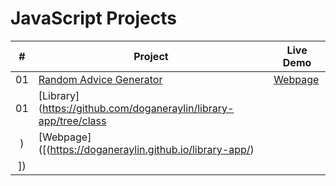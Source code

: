 # JavaScript Projects


|  #  | Project                                                                                 | Live Demo                                                           |
| :-: | --------------------------------------------------------------------------------------- | ------------------------------------------------------------------- |
| 01  | [Random Advice Generator](https://github.com/doganeraylin/random-advice-generator.git)                            | [Webpage](https://doganeraylin.github.io/random-advice-generator/)              |
| 01  | [Library](https://github.com/doganeraylin/library-app/tree/class
)                            | [Webpage]([(https://doganeraylin.github.io/library-app/)
])              |












